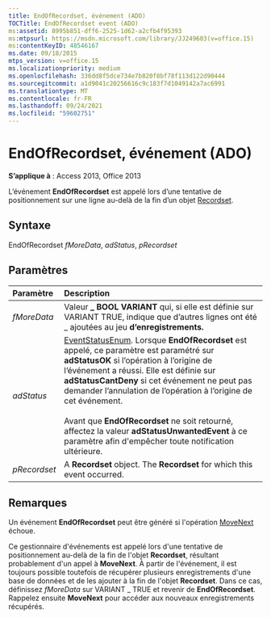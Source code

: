 ```yaml
---
title: EndOfRecordset, événement (ADO)
TOCTitle: EndOfRecordset event (ADO)
ms:assetid: 8995b851-dff6-2525-1d62-a2cfb4f95393
ms:mtpsurl: https://msdn.microsoft.com/library/JJ249603(v=office.15)
ms:contentKeyID: 48546167
ms.date: 09/18/2015
mtps_version: v=office.15
ms.localizationpriority: medium
ms.openlocfilehash: 336dd8f5dce734e7b820f8bf78f113d122d90444
ms.sourcegitcommit: a1d9041c20256616c9c183f7d1049142a7ac6991
ms.translationtype: MT
ms.contentlocale: fr-FR
ms.lasthandoff: 09/24/2021
ms.locfileid: "59602751"
---
```

# <a name="endofrecordset-event-ado"></a>EndOfRecordset, événement (ADO)

**S’applique à** : Access 2013, Office 2013

L’événement **EndOfRecordset** est appelé lors d’une tentative de positionnement sur une ligne au-delà de la fin d’un objet [Recordset](recordset-object-ado.md).

## <a name="syntax"></a>Syntaxe

EndOfRecordset *fMoreData*, *adStatus*, *pRecordset*

## <a name="parameters"></a>Paramètres

|Paramètre|Description|
|:--------|:----------|
|*fMoreData* |Valeur **\_ BOOL VARIANT** qui, si elle est définie sur VARIANT TRUE, indique que d’autres lignes ont été \_ ajoutées au jeu **d’enregistrements.**|
|*adStatus* |[EventStatusEnum](eventstatusenum.md). Lorsque **EndOfRecordset** est appelé, ce paramètre est paramétré sur **adStatusOK** si l’opération à l’origine de l’événement a réussi. Elle est définie sur **adStatusCantDeny** si cet événement ne peut pas demander l’annulation de l’opération à l’origine de cet événement.<br/><br/>Avant que **EndOfRecordset** ne soit retourné, affectez la valeur **adStatusUnwantedEvent** à ce paramètre afin d'empêcher toute notification ultérieure.|
|*pRecordset* | A **Recordset** object. The **Recordset** for which this event occurred.|

## <a name="remarks"></a>Remarques

Un événement **EndOfRecordset** peut être généré si l'opération [MoveNext](movefirst-movelast-movenext-and-moveprevious-methods-ado.md) échoue.

Ce gestionnaire d'événements est appelé lors d'une tentative de positionnement au-delà de la fin de l'objet **Recordset**, résultant probablement d'un appel à **MoveNext**. À partir de l'événement, il est toujours possible toutefois de récupérer plusieurs enregistrements d'une base de données et de les ajouter à la fin de l'objet **Recordset**. Dans ce cas, définissez *fMoreData* sur VARIANT \_ TRUE et revenir de **EndOfRecordset**. Rappelez ensuite **MoveNext** pour accéder aux nouveaux enregistrements récupérés.

